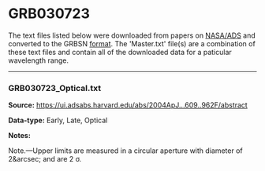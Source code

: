 # GRB030723

The text files listed below were downloaded from papers on [NASA/ADS](https://ui.adsabs.harvard.edu) and converted to the GRBSN [format](https://github.com/GabrielF98/GRBSNWebtool/tree/master/Webtool/static/SourceData). The 'Master.txt' file(s) are a combination of these text files and contain all of the downloaded data for a paticular wavelength range.

***

### GRB030723_Optical.txt

**Source:** https://ui.adsabs.harvard.edu/abs/2004ApJ...609..962F/abstract

**Data-type:** Early, Late, Optical

**Notes:**

Note.—Upper limits are measured in a circular aperture with diameter of 2&arcsec; and are 2 σ. 

